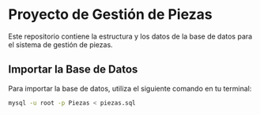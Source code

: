 # Proyecto de Gestión de Piezas

Este repositorio contiene la estructura y los datos de la base de datos para el sistema de gestión de piezas.

## Importar la Base de Datos

Para importar la base de datos, utiliza el siguiente comando en tu terminal:

```bash
mysql -u root -p Piezas < piezas.sql
